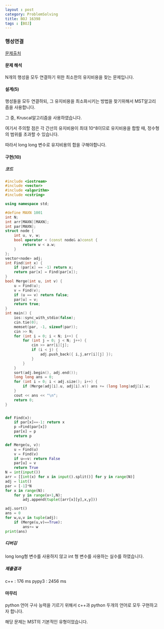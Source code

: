 ```yaml
---
layout : post
category: ProblemSolving
title: BOJ 16398
tags : [BOJ]
---
```

### 행성연결

[문제출처](https://www.acmicpc.net/problem/16398)

#### 문제 해석

N개의 행성을 모두 연결하기 위한 최소한의 유지비용을 찾는 문제입니다.

#### 설계(5)

행성들을 모두 연결하되, 그 유지비용을 최소화시키는 방법을 찾기위해서 MST알고리즘을 사용합니다.

그 중, Kruscal알고리즘을 사용하였습니다.

여기서 주의할 점은 각 간선의 유지비용이 최대 10^8이므로 유지비용을 합할 때, 정수형의 범위를 초과할 수 있습니다.

따라서 long long 변수로 유지비용의 합을 구해야합니다.

#### 구현(10)

##### 코드

```cpp
#include <iostream>
#include <vector>
#include <algorithm>
#include <cstring>

using namespace std;

#define MAXN 1001
int N;
int arr[MAXN][MAXN];
int par[MAXN];
struct node {
	int u, v, w;
	bool operator < (const node& a)const {
		return w < a.w;
	}
};
vector<node> adj;
int Find(int x) {
	if (par[x] == -1) return x;
	return par[x] = Find(par[x]);
}
bool Merge(int u, int v) {
	u = Find(u);
	v = Find(v);
	if (u == v) return false;
	par[u] = v;
	return true;
}
int main() {
	ios::sync_with_stdio(false);
	cin.tie(0);
	memset(par, -1, sizeof(par));
	cin >> N;
	for (int i = 0; i < N; i++) {
		for (int j = 0; j < N; j++) {
			cin >> arr[i][j];
			if (i < j) {
				adj.push_back({ i,j,arr[i][j] });
			}
		}
	}
	sort(adj.begin(), adj.end());
	long long ans = 0;
	for (int i = 0; i < adj.size(); i++) {
		if (Merge(adj[i].u, adj[i].v)) ans += (long long)adj[i].w;
	}
	cout << ans << "\n";
	return 0;
}
```

```python

def Find(x):
    if par[x]==-1: return x
    p =Find(par[x])
    par[x] = p
    return p

def Merge(u, v):
    u = Find(u)
    v = Find(v)
    if u==v: return False
    par[u] = v
    return True
N = int(input())
arr = [[int(x) for x in input().split()] for y in range(N)]
adj = list()
par = [-1]*N
for x in range(N):
    for y in range(x+1,N):
        adj.append(tuple([arr[x][y],x,y]))

adj.sort()
ans = 0
for w,u,v in tuple(adj):
    if (Merge(u,v)==True):
        ans+= w
print(ans)
```

##### 디버깅

long long형 변수를 사용하지 않고 int 형 변수를 사용하는 실수를 하였습니다.

##### 제출결과

c++ : 176 ms
pypy3 : 2456 ms

#### 마무리

python 언어 구사 능력을 기르기 위해서 c++과 python 두개의 언어로 모두 구현하고자 합니다.

해당 문제는 MST의 기본적인 유형이었습니다.
